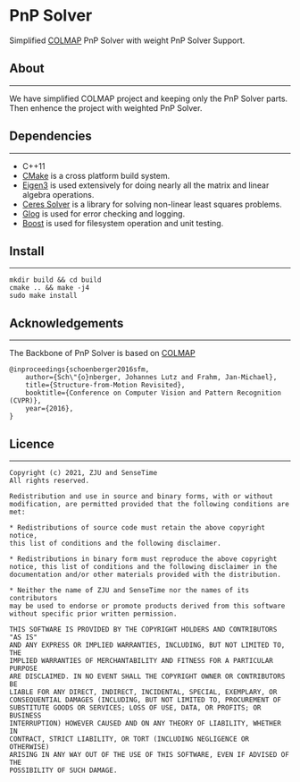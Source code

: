 # PnP Solver

Simplified [COLMAP](https://github.com/colmap/colmap) PnP Solver with weight PnP Solver Support.

## About
____
We have simplified COLMAP project and keeping only the PnP Solver parts. Then enhence the project with weighted PnP Solver. 

## Dependencies
____
- C++11
- [CMake](https://cmake.org/) is a cross platform build system.
- [Eigen3](http://eigen.tuxfamily.org/index.php?title=Main_Page) is used extensively for doing nearly all the matrix and linear algebra operations.
- [Ceres Solver](http://ceres-solver.org/) is a library for solving non-linear least squares problems.
- [Glog](https://code.google.com/archive/p/google-glog/) is used for error checking and logging.
- [Boost](https://www.boost.org/) is used for filesystem operation and unit testing.

## Install
____
```
mkdir build && cd build
cmake .. && make -j4
sudo make install
```

## Acknowledgements
____
The Backbone of PnP Solver is based on [COLMAP](https://github.com/colmap/colmap)

    @inproceedings{schoenberger2016sfm,
        author={Sch\"{o}nberger, Johannes Lutz and Frahm, Jan-Michael},
        title={Structure-from-Motion Revisited},
        booktitle={Conference on Computer Vision and Pattern Recognition (CVPR)},
        year={2016},
    }
## Licence
____
    Copyright (c) 2021, ZJU and SenseTime 
    All rights reserved. 

    Redistribution and use in source and binary forms, with or without 
    modification, are permitted provided that the following conditions are met: 

    * Redistributions of source code must retain the above copyright notice, 
    this list of conditions and the following disclaimer. 

    * Redistributions in binary form must reproduce the above copyright 
    notice, this list of conditions and the following disclaimer in the 
    documentation and/or other materials provided with the distribution. 
    
    * Neither the name of ZJU and SenseTime nor the names of its contributors 
    may be used to endorse or promote products derived from this software 
    without specific prior written permission. 

    THIS SOFTWARE IS PROVIDED BY THE COPYRIGHT HOLDERS AND CONTRIBUTORS "AS IS" 
    AND ANY EXPRESS OR IMPLIED WARRANTIES, INCLUDING, BUT NOT LIMITED TO, THE 
    IMPLIED WARRANTIES OF MERCHANTABILITY AND FITNESS FOR A PARTICULAR PURPOSE 
    ARE DISCLAIMED. IN NO EVENT SHALL THE COPYRIGHT OWNER OR CONTRIBUTORS BE 
    LIABLE FOR ANY DIRECT, INDIRECT, INCIDENTAL, SPECIAL, EXEMPLARY, OR 
    CONSEQUENTIAL DAMAGES (INCLUDING, BUT NOT LIMITED TO, PROCUREMENT OF 
    SUBSTITUTE GOODS OR SERVICES; LOSS OF USE, DATA, OR PROFITS; OR BUSINESS 
    INTERRUPTION) HOWEVER CAUSED AND ON ANY THEORY OF LIABILITY, WHETHER IN 
    CONTRACT, STRICT LIABILITY, OR TORT (INCLUDING NEGLIGENCE OR OTHERWISE) 
    ARISING IN ANY WAY OUT OF THE USE OF THIS SOFTWARE, EVEN IF ADVISED OF THE 
    POSSIBILITY OF SUCH DAMAGE.